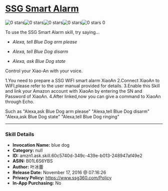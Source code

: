 # [SSG Smart Alarm](http://alexa.amazon.com/#skills/amzn1.ask.skill.60c5740d-349c-439e-b013-248947af49e2)
![0 stars](../../images/ic_star_border_black_18dp_1x.png)![0 stars](../../images/ic_star_border_black_18dp_1x.png)![0 stars](../../images/ic_star_border_black_18dp_1x.png)![0 stars](../../images/ic_star_border_black_18dp_1x.png)![0 stars](../../images/ic_star_border_black_18dp_1x.png) 0

To use the SSG Smart Alarm skill, try saying...

* *Alexa, tell Blue Dog arm please*

* *Alexa, tell Blue Dog disarm*

* *Alexa, ask Blue Dog state*

Control your  Xiao-An with your voice.

1.You need to prepare a SSG  WIFI smart alarm XiaoAn
2.Connect XiaoAn to WIFI,please refer to the user manual provided for details.
3.Enable this Skill and link your Amazon account with XiaoAn by entering the SN and Password of XiaoAn.
4.After linked,now you can give a command to XiaoAn through Echo.

Such as 
"Alexa,ask Blue Dog arm please"
"Alexa,tell Blue Dog disarm"
"Alexa,ask Blue Dog state"
"Alexa,tell Blue Dog ringing"

***

### Skill Details

* **Invocation Name:** blue dog
* **Category:** null
* **ID:** amzn1.ask.skill.60c5740d-349c-439e-b013-248947af49e2
* **ASIN:** B01L6S6YBS
* **Author:** 叶冰蕾
* **Release Date:** November 17, 2016 @ 07:16:26
* **Privacy Policy:** https://www.ssg360.com/Policy
* **In-App Purchasing:** No
